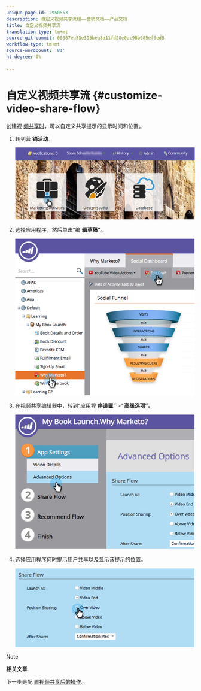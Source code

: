 ```yaml
---
unique-page-id: 2950553
description: 自定义视频共享流程——营销文档——产品文档
title: 自定义视频共享流
translation-type: tm+mt
source-git-commit: 00887ea53e395bea3a11fd28e0ac98b085ef6ed8
workflow-type: tm+mt
source-wordcount: '81'
ht-degree: 0%

---
```



# 自定义视频共享流 {#customize-video-share-flow}

创建视 [频共享时](../../../../product-docs/demand-generation/landing-pages/free-form-landing-pages/add-a-video-to-a-free-form-landing-page.md)，可以自定义共享提示的显示时间和位置。

1. 转到营 **销活动**。

   ![](assets/login-marketing-activities-2.png)

1. 选择应用程序，然后单击“编 **辑草稿”。**

   ![](assets/image2014-9-22-16-3a40-3a41.png)

1. 在视频共享编辑器中，转到“应用程 **序设置”** >“ **高级选项”。**

   ![](assets/image2014-9-22-16-3a41-3a3.png)

1. 选择应用程序何时提示用户共享以及显示该提示的位置。

   ![](assets/image2014-9-22-16-3a41-3a20.png)

>[!NOTE]
>
>**相关文章**
>
>下一步是配 [置视频共享后的操作](configure-after-share-prompts.md)。

